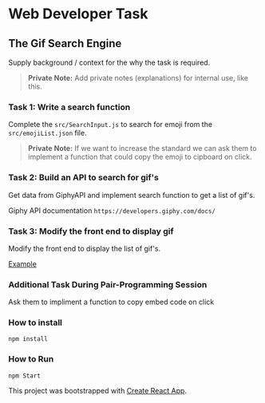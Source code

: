 # Web Developer Task

## The Gif Search Engine

Supply background / context for the why the task is required.

> **Private Note:** Add private notes (explanations) for internal use, like this.

### Task 1: Write a search function
Complete the `src/SearchInput.js` to search for emoji from the `src/emojiList.json` file.

> **Private Note:** If we want to increase the standard we can ask them to implement a function that could copy the emoji to cipboard on click.

### Task 2: Build an API to search for gif's

Get data from GiphyAPI and implement search function to get a list of gif's.

Giphy API documentation `https://developers.giphy.com/docs/`

### Task 3: Modify the front end to display gif

Modify the front end to display the list of gif's.

[Example](https://giphy.com/explore/search-engine)

### Additional Task During Pair-Programming Session
Ask them to impliment a function to copy embed code on click

### How to install 
`npm install`

### How to Run
`npm Start`

This project was bootstrapped with [Create React App](https://github.com/facebookincubator/create-react-app).

